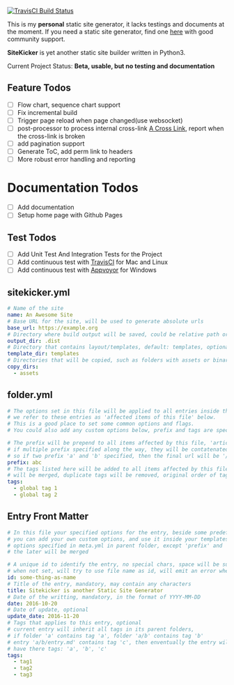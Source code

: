 [![TravisCI Build Status](https://travis-ci.org/nmhnmh/sitekicker.svg)](https://travis-ci.org/nmhnmh/sitekicker)

This is my **personal** static site generator, it lacks testings and documents at the moment.
If you need a static site generator, find one [here](https://www.staticgen.com/) with good community support.

**SiteKicker** is yet another static site builder written in Python3.

Current Project Status: **Beta, usable, but no testing and documentation**

## Feature Todos

- [ ] Flow chart, sequence chart support
- [ ] Fix incremental build
- [ ] Trigger page reload when page changed(use websocket)
- [ ] post-processor to process <a> internal cross-link <a href="id:entry-id-here">A Cross Link</a>, report when the cross-link is broken
- [ ] add pagination support
- [ ] Generate ToC, add perm link to headers
- [ ] More robust error handling and reporting

# Documentation Todos

- [ ] Add documentation
- [ ] Setup home page with Github Pages

## Test Todos

- [ ] Add Unit Test And Integration Tests for the Project
- [ ] Add continuous test with [TravisCI](https://travis-ci.org/) for Mac and Linux
- [ ] Add continuous test with [Appvoyor](https://www.appveyor.com/) for Windows

## sitekicker.yml
```yml
# Name of the site
name: An Awesome Site
# Base URL for the site, will be used to generate absolute urls
base_url: https://example.org
# Directory where build output will be saved, could be relative path or absolute path
output_dir: .dist
# Directory that contains layout/templates, default: templates, optional, supported template format is jinja2
template_dir: templates
# Directories that will be copied, such as folders with assets or binary files
copy_dirs:
  - assets
```

## folder.yml
```yml
# The options set in this file will be applied to all entries inside the folder where this file is found,
# we refer to these entries as 'affected items of this file' below.
# This is a good place to set some common options and flags.
# You could also add any custom options below, prefix and tags are special because they has special meaning

# The prefix will be prepend to all items affected by this file, 'article.html' will be 'abc/article.html'
# if multiple prefix specified along the way, they will be contatenated and prefixed to the final url,
# so if two prefix 'a' and 'b' specified, then the final url will be '/a/b/article.html'
prefix: abc
# The tags listed here will be added to all items affected by this file, tags specified at different places
# will be merged, duplicate tags will be removed, original order of tags will be maintained
tags:
  - global tag 1
  - global tag 2
```

## Entry Front Matter
```yml
# In this file your specified options for the entry, beside some predefined ones like 'id', 'title', 'date'
# you can add your own custom options, and use it inside your templates, options specified here will override
# options specified in meta.yml in parent folder, except 'prefix' and 'tags', the former will be concatenated,
# the later will be merged

# A unique id to identify the entry, no special chars, space will be substitued with hyphens, optional
# when not set, will try to use file name as id, will emit an error when it is not possible
id: some-thing-as-name
# Title of the entry, mandatory, may contain any characters
title: Sitekicker is another Static Site Generator
# Date of the writting, mandatory, in the format of YYYY-MM-DD
date: 2016-10-20
# Date of update, optional
update_date: 2016-11-20
# Tags that applies to this entry, optional
# current entry will inherit all tags in its parent folders,
# if folder 'a' contains tag 'a', folder 'a/b' contains tag 'b'
# entry 'a/b/entry.md' contains tag 'c', then enventually the entry will
# have there tags: 'a', 'b', 'c'
tags:
  - tag1
  - tag2
  - tag3
```
